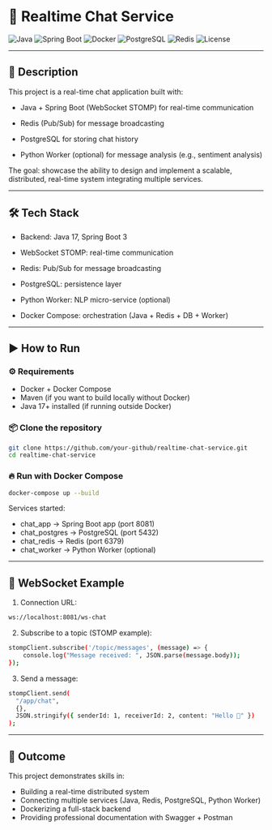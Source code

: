 # 📡 Realtime Chat Service

![Java](https://img.shields.io/badge/Java-17-orange)
![Spring Boot](https://img.shields.io/badge/Spring%20Boot-3-green)
![Docker](https://img.shields.io/badge/Docker-Ready-blue)
![PostgreSQL](https://img.shields.io/badge/PostgreSQL-15-blueviolet)
![Redis](https://img.shields.io/badge/Redis-PubSub-red)
![License](https://img.shields.io/badge/License-MIT-yellow)

---

## 🚀 Description

This project is a real-time chat application built with:

- Java + Spring Boot (WebSocket STOMP) for real-time communication

- Redis (Pub/Sub) for message broadcasting

- PostgreSQL for storing chat history

- Python Worker (optional) for message analysis (e.g., sentiment analysis)

The goal: showcase the ability to design and implement a scalable, distributed, real-time system integrating multiple services.

---

## 🛠️ Tech Stack

- Backend: Java 17, Spring Boot 3

- WebSocket STOMP: real-time communication

- Redis: Pub/Sub for message broadcasting

- PostgreSQL: persistence layer

- Python Worker: NLP micro-service (optional)

- Docker Compose: orchestration (Java + Redis + DB + Worker)

---

## ▶️ How to Run

### ⚙️ Requirements

- Docker + Docker Compose
- Maven (if you want to build locally without Docker)
- Java 17+ installed (if running outside Docker)

### 📦 Clone the repository

```bash
git clone https://github.com/your-github/realtime-chat-service.git
cd realtime-chat-service
```

### 🔥 Run with Docker Compose

```bash
docker-compose up --build
```

Services started:

- chat_app → Spring Boot app (port 8081)
- chat_postgres → PostgreSQL (port 5432)
- chat_redis → Redis (port 6379)
- chat_worker → Python Worker (optional)

---

## 💬 WebSocket Example

1. Connection URL:

```bash
ws://localhost:8081/ws-chat
```

2. Subscribe to a topic (STOMP example):

```bash
stompClient.subscribe('/topic/messages', (message) => {
    console.log("Message received: ", JSON.parse(message.body));
});
```

3. Send a message:

```bash
stompClient.send(
  "/app/chat",
  {},
  JSON.stringify({ senderId: 1, receiverId: 2, content: "Hello 👋" })
);
```

---

## 🎯 Outcome

This project demonstrates skills in:
- Building a real-time distributed system
- Connecting multiple services (Java, Redis, PostgreSQL, Python Worker)
- Dockerizing a full-stack backend
- Providing professional documentation with Swagger + Postman
